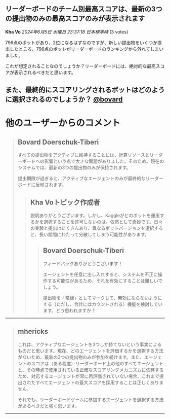 ## リーダーボードのチーム別最高スコアは、最新の3つの提出物のみの最高スコアのみが表示されます

**Kha Vo** *2024年6月5日 水曜日 23:37:18 日本標準時* (3 votes)

796点のボットがあり、2位になるはずなのですが、新しい提出物をいくつか提出したところ、796点のボットがリーダーボードのランキングから外れてしまいました。

これが想定されることなのでしょうか？リーダーボードには、絶対的な最高スコアが表示されるべきだと思います。

また、最終的にスコアリングされるボットはどのように選択されるのでしょうか？
[@bovard](https://www.kaggle.com/bovard) 
---
 # 他のユーザーからのコメント
> ## Bovard Doerschuk-Tiberi
> 
> すべての提出物をアクティブに維持することには、計算リソースとリーダーボードへの影響という点で大きな問題がありました。そのため、現在のシステムでは、最新の3つの提出物のみが保持されます。
> 
> 提出期限が過ぎると、アクティブなエージェントのみが最終的なリーダーボードに反映されます。
> 
> 
> 
> > ## Kha Voトピック作成者
> > 
> > 説明ありがとうございます。しかし、Kaggleがどのボットを運用するかを選択することを許可しないのは、依然として奇妙です。日々の実験と提出はたくさんあり、異なるボットバージョンを選択すると、長い期間にわたって分散してしまう可能性があります。
> > 
> > 
> > 
> > > ## Bovard Doerschuk-Tiberi
> > > 
> > > フィードバックありがとうございます！
> > > 
> > > エージェントを任意に出し入れすると、システムを不正に操作する可能性があるため、それを有効にすることは難しいでしょう。
> > > 
> > > 提出物を「常緑」としてマークして、無効にならないようにする（ただし、合計にはカウントされる）機能を検討しています。どう思われますか？
> > > 
> > > 
> > > 
---
> ## mhericks
> 
> これは、アクティブなエージェントを3つしか持てないという事実によるものだと思います。現在、どのエージェントを評価するかを選択する方法がないため、最新の3つの提出物のみが参加を続けます。また、エージェントのスコアは（ある程度）リーダーボード上の他のすべてエージェントと、その時点で使用されている正確なスコアリングメカニズムに依存するため、対応するエージェントが常に再評価されていない場合、これまで提出されたすべてエージェントの最大スコアを採用することは正しくありません。
> 
> それでも、リーダーボードゲームに参加するエージェントを選択する方法があるべきだと強く思います。
> 
> 
> 
---
